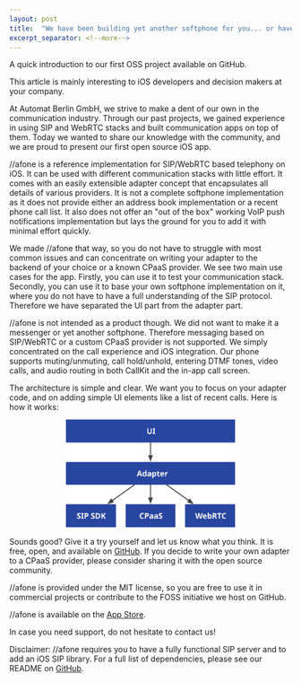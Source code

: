 ```yaml
---
layout: post
title:  "We have been building yet another softphone for you... or have we?"
excerpt_separator: <!--more-->
---
```


A quick introduction to our first OSS project available on GitHub.

<!--more-->

<p class="disclaimer-grey">
This article is mainly interesting to iOS developers and decision makers at your company.
</p>

At Automat Berlin GmbH, we strive to make a dent of our own in the communication industry. Through our past projects, we gained experience in using SIP and WebRTC stacks and built communication apps on top of them. Today we wanted to share our knowledge with the community, and we are proud to present our first open source iOS app.

//afone is a reference implementation for SIP/WebRTC based telephony on iOS. It can be used with different communication stacks with little effort. It comes with an easily extensible adapter concept that encapsulates all details of various providers. It is not a complete softphone implementation as it does not provide either an address book implementation or a recent phone call list. It also does not offer an "out of the box" working VoIP push notifications implementation but lays the ground for you to add it with minimal effort quickly.

We made //afone that way, so you do not have to struggle with most common issues and can concentrate on writing your adapter to the backend of your choice or a known CPaaS provider. We see two main use cases for the app. Firstly, you can use it to test your communication stack. Secondly, you can use it to base your own softphone implementation on it, where you do not have to have a full understanding of the SIP protocol. Therefore we have separated the UI part from the adapter part. 

//afone is not intended as a product though.
We did not want to make it a messenger or yet another softphone. Therefore messaging based on SIP/WebRTC or a custom CPaaS provider is not supported. We simply concentrated on the call experience and iOS integration. Our phone supports muting/unmuting, call hold/unhold, entering DTMF tones, video calls, and audio routing in both CallKit and the in-app call screen.

The architecture is simple and clear. We want you to focus on your adapter code, and on adding simple UI elements like a list of recent calls. Here is how it works:

<p align="center">
<img src="/images/blog/afone-ios-arch.svg" alt="//afone architecture" width="60%">
</p>

Sounds good? Give it a try yourself and let us know what you think. It is free, open, and available on [GitHub](https://github.com/automat-berlin/afone).  If you decide to write your own adapter to a CPaaS provider, please consider sharing it with the open source community.

//afone is provided under the MIT license, so you are free to use it in commercial projects or contribute to the FOSS initiative we host on GitHub.

//afone is available on the [App Store](https://apps.apple.com/us/app/afone/id1470424336?ls=1).

In case you need support, do not hesitate to contact us!

Disclaimer: //afone requires you to have a fully functional SIP server and to add an iOS SIP library. For a full list of dependencies, please see our README on [GitHub](https://github.com/automat-berlin/afone).

